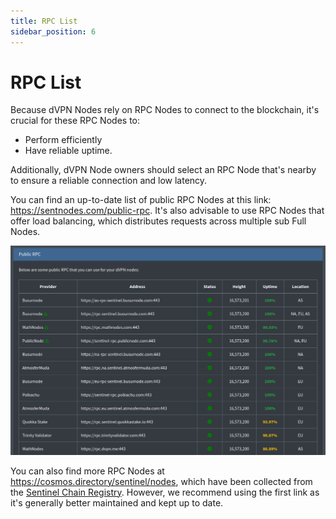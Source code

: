 ```yaml
---
title: RPC List
sidebar_position: 6
---
```


# RPC List

Because dVPN Nodes rely on RPC Nodes to connect to the blockchain, it's crucial for these RPC Nodes to:
- Perform efficiently
- Have reliable uptime.

Additionally, dVPN Node owners should select an RPC Node that's nearby to ensure a reliable connection and low latency.

You can find an up-to-date list of public RPC Nodes at this link: https://sentnodes.com/public-rpc. It's also advisable to use RPC Nodes that offer load balancing, which distributes requests across multiple sub Full Nodes.

![](/img/dvpn-nodes/public-rpc.png)

You can also find more RPC Nodes at https://cosmos.directory/sentinel/nodes, which have been collected from the [Sentinel Chain Registry](https://github.com/cosmos/chain-registry/blob/master/sentinel/chain.json). However, we recommend using the first link as it's generally better maintained and kept up to date.
